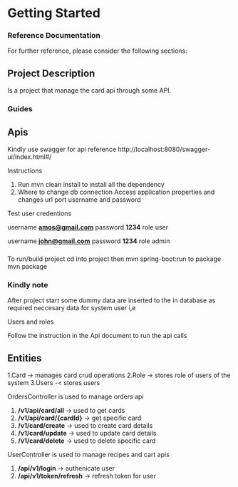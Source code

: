 # Getting Started

### Reference Documentation
For further reference, please consider the following sections:

## Project Description
Is a project that  manage the card api  through some
API.

### Guides

## Apis
Kindly use swagger for api reference
http://localhost:8080/swagger-ui/index.html#/

Instructions
1. Run mvn clean install to install all the dependency
2. Where to change db connection
   Access application properties and changes url port username and password

Test user credentions 

username **amos@gmail.com** password **1234** role user

username **john@gmail.com** password **1234** role admin

###
To run/build project  cd into project then  mvn spring-boot:run  to package mvn package

### Kindly note
After project start some dummy data are inserted to the in  database as required neccesary data for system user i,e

Users and roles 


Follow the instruction in the Api document to run the api calls

## Entities
1.Card -> manages card crud operations
2.Role -> stores role of users of the system
3.Users -< stores users


OrdersController is used to manage orders api
1.   **/v1/api/card/all** -> used to get cards 
   2. **/v1/api/card/{cardId}**  -> get specific card
3. **/v1/card/create**  -> used to create card details
4. **/v1/card/update** -> used to update card details
5. **/v1/card/delete** -> used to delete specific card


UserController is used to manage recipes and cart  apis
1. **/api/v1/login** -> authenicate user
2. **/api/v1/token/refresh** -> refresh token for user







